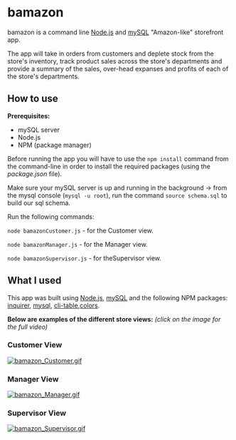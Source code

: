 # bamazon

bamazon is a command line [Node.js](https://nodejs.org/en/) and [mySQL](https://www.mysql.com/) "Amazon-like" storefront app.

The app will take in orders from customers and deplete stock from the store's inventory, track product sales across the store's departments and provide a summary of the sales, over-head expanses and profits of each of the store's departments.

## How to use

**Prerequisites:**

* mySQL server
* Node.js
* NPM (package manager)

Before running the app you will have to use the `npm install` command from the command-line in order to install the required packages (using the _package.json_ file).

Make sure your mySQL server is up and running in the background -> from the mysql console (`mysql -u root`), run the command `source schema.sql` to build our sql schema.

Run the following commands:

`node bamazonCustomer.js` - for the Customer view.

`node bamazonManager.js` - for the Manager view.

`node bamazonSupervisor.js` - for theSupervisor view.

## What I used

This app was built using [Node.js](https://nodejs.org/en/), [mySQL](https://www.mysql.com/) and the following NPM packages:
[inquirer](https://www.npmjs.com/package/inquirer), [mysql](https://www.npmjs.com/package/mysql), [cli-table](https://www.npmjs.com/package/cli-table),[colors](https://www.npmjs.com/package/colors).

**Below are examples of the different store views:** _(click on the image for the full video)_

### Customer View

[![bamazon_Customer.gif](https://s8.postimg.cc/c38ci1rlx/bamazon_Customer.gif)](https://youtu.be/cKullh4pPqQ)

### Manager View

[![bamazon_Manager.gif](https://s8.postimg.cc/gcd2kb2lx/bamazon_Manager.gif)](https://youtu.be/o5I7rBO1v5k)

### Supervisor View

[![bamazon_Supervisor.gif](https://s8.postimg.cc/cfzqocchh/bamazon_Supervisor.gif)](https://youtu.be/Q20lfLzt8ig)